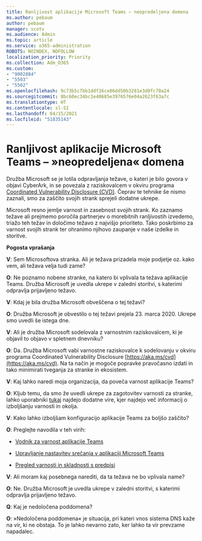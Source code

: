 ```yaml
---
title: Ranljivost aplikacije Microsoft Teams – neopredeljena domena
ms.author: pebaum
author: pebaum
manager: scotv
ms.audience: Admin
ms.topic: article
ms.service: o365-administration
ROBOTS: NOINDEX, NOFOLLOW
localization_priority: Priority
ms.collection: Adm_O365
ms.custom:
- "9002884"
- "5503"
- "5502"
ms.openlocfilehash: 9c73b5c7bb1ddf26ce86dd50b3281e3d0fc70a24
ms.sourcegitcommit: 8bc60ec34bc1e40685e3976576e04a2623f63a7c
ms.translationtype: HT
ms.contentlocale: sl-SI
ms.lasthandoff: 04/15/2021
ms.locfileid: "51835143"
---
```

# <a name="microsoft-teams-dangling-domain-vulnerability"></a>Ranljivost aplikacije Microsoft Teams – »neopredeljena« domena

Družba Microsoft se je lotila odpravljanja težave, o kateri je bilo govora v objavi CyberArk, in se povezala z raziskovalcem v okviru programa [Coordinated Vulnerability Disclosure (CVD)](https://aka.ms/cvd). Čeprav te tehnike še nismo zaznali, smo za zaščito svojih strank sprejeli dodatne ukrepe.

Microsoft resno jemlje varnost in zasebnost svojih strank. Ko zaznamo težave ali prejmemo poročila partnerjev o morebitnih ranljivostih izvedemo, triažo teh težav in določimo težavo z najvišjo prioriteto. Tako poskrbimo za varnost svojih strank ter ohranimo njihovo zaupanje v naše izdelke in storitve.

**Pogosta vprašanja**

**V**: Sem Microsoftova stranka. Ali je težava prizadela moje podjetje oz. kako vem, ali težava velja tudi zame?

**O**: Ne poznamo nobene stranke, na katero bi vplivala ta težava aplikacije Teams. Družba Microsoft je uvedla ukrepe v zaledni storitvi, s katerimi odpravlja prijavljeno težavo.

**V**: Kdaj je bila družba Microsoft obveščena o tej težavi?

**O**: Družba Microsoft je obvestilo o tej težavi prejela 23. marca 2020. Ukrepe smo uvedli še istega dne.

**V**: Ali je družba Microsoft sodelovala z varnostnim raziskovalcem, ki je objavil to objavo v spletnem dnevniku?

**O**: Da. Družba Microsoft vabi varnostne raziskovalce k sodelovanju v okviru programa Coordinated Vulnerability Disclosure [https://aka.ms/cvd](https://aka.ms/cvd). Na ta način je mogoče popravke pravočasno izdati in tako minimirati tveganja za stranke in ekosistem.  

**V**: Kaj lahko naredi moja organizacija, da poveča varnost aplikacije Teams?  

**O**: Kljub temu, da smo že uvedli ukrepe za zagotovitev varnosti za stranke, lahko uporabniki [tukaj](https://www.microsoft.com/microsoft-365/blog/2020/04/06/it-professionals-privacy-security-microsoft-teams/) najdejo dodatne vire, kjer najdejo več informacij o izboljšanju varnosti in okolja.  

**V**: Kako lahko izboljšam konfiguracijo aplikacije Teams za boljšo zaščito?

**O**: Preglejte navodila v teh virih: 

- [Vodnik za varnost aplikacije Teams](https://docs.microsoft.com/microsoftteams/teams-security-guide)

- [Upravljanje nastavitev srečanja v aplikaciji Microsoft Teams](https://docs.microsoft.com/microsoftteams/meeting-settings-in-teams)

- [Pregled varnosti in skladnosti s predpisi](https://docs.microsoft.com/microsoftteams/security-compliance-overview)

**V**: Ali moram kaj posebnega narediti, da ta težava ne bo vplivala name?

**O**: Ne. Družba Microsoft je uvedla ukrepe v zaledni storitvi, s katerimi odpravlja prijavljeno težavo.

**Q**: Kaj je nedoločena poddomena?

**O**: »Nedoločena poddomena« je situacija, pri kateri vnos sistema DNS kaže na vir, ki ne obstaja.  To je lahko nevarno zato, ker lahko ta vir prevzame napadalec.
